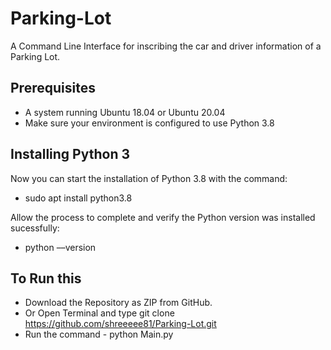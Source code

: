 # Parking-Lot
A Command Line Interface for inscribing the car and driver information of a Parking Lot.

## Prerequisites
* A system running Ubuntu 18.04 or Ubuntu 20.04
* Make sure your environment is configured to use Python 3.8

## Installing Python 3
Now you can start the installation of Python 3.8 with the command:

* sudo apt install python3.8
 
Allow the process to complete and verify the Python version was installed sucessfully:

* python ––version
 
## To Run this 
* Download the Repository as ZIP from GitHub.
* Or Open Terminal and type
  git clone https://github.com/shreeeee81/Parking-Lot.git 
* Run the command - 
  python Main.py
